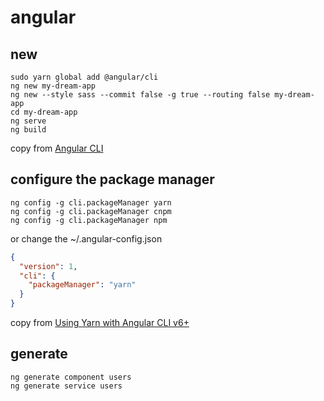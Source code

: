 # angular

## new

``` shell
sudo yarn global add @angular/cli
ng new my-dream-app
ng new --style sass --commit false -g true --routing false my-dream-app
cd my-dream-app
ng serve
ng build
```
copy from [Angular CLI](https://cli.angular.io/)

## configure the package manager

``` shell
ng config -g cli.packageManager yarn
ng config -g cli.packageManager cnpm
ng config -g cli.packageManager npm
```
or change the ~/.angular-config.json

``` json
{
  "version": 1,
  "cli": {
    "packageManager": "yarn"
  }
}
```
copy from [Using Yarn with Angular CLI v6+](https://medium.com/@beeman/using-yarn-with-angular-cli-v6-7f53a7678b93)

## generate
``` shell
ng generate component users
ng generate service users
```
